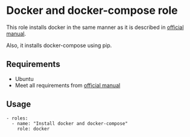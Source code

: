 # Docker and docker-compose role

This role installs docker in the same manner as it is described
in [official manual](https://docs.docker.com/engine/install/ubuntu/).

Also, it installs docker-compose using pip.

## Requirements

+ Ubuntu
+ Meet all requirements from [official manual](https://docs.docker.com/engine/install/ubuntu/#prerequisites)

## Usage

```
- roles:
  - name: "Install docker and docker-compose"
    role: docker
```